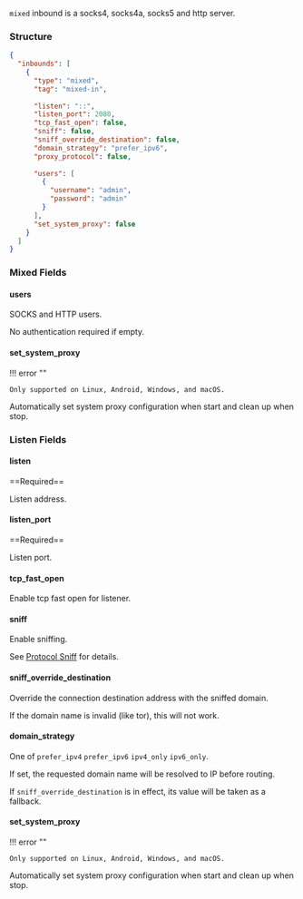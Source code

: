 `mixed` inbound is a socks4, socks4a, socks5 and http server.

### Structure

```json
{
  "inbounds": [
    {
      "type": "mixed",
      "tag": "mixed-in",
      
      "listen": "::",
      "listen_port": 2080,
      "tcp_fast_open": false,
      "sniff": false,
      "sniff_override_destination": false,
      "domain_strategy": "prefer_ipv6",
      "proxy_protocol": false,
      
      "users": [
        {
          "username": "admin",
          "password": "admin"
        }
      ],
      "set_system_proxy": false
    }
  ]
}
```

### Mixed Fields

#### users

SOCKS and HTTP users.

No authentication required if empty.

#### set_system_proxy

!!! error ""

    Only supported on Linux, Android, Windows, and macOS.

Automatically set system proxy configuration when start and clean up when stop.

### Listen Fields

#### listen

==Required==

Listen address.

#### listen_port

==Required==

Listen port.

#### tcp_fast_open

Enable tcp fast open for listener.

#### sniff

Enable sniffing.

See [Protocol Sniff](/configuration/route/sniff/) for details.

#### sniff_override_destination

Override the connection destination address with the sniffed domain.

If the domain name is invalid (like tor), this will not work.

#### domain_strategy

One of `prefer_ipv4` `prefer_ipv6` `ipv4_only` `ipv6_only`.

If set, the requested domain name will be resolved to IP before routing.

If `sniff_override_destination` is in effect, its value will be taken as a fallback.

#### set_system_proxy

!!! error ""

    Only supported on Linux, Android, Windows, and macOS.

Automatically set system proxy configuration when start and clean up when stop.